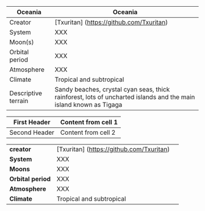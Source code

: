 Oceania        | Oceania
---------------|---------------
Creator | [Txuritan] (https://github.com/Txuritan)
System  | XXX     
Moon(s) | XXX
Orbital period | XXX
Atmosphere | XXX
Climate | Tropical and subtropical
Descriptive terrain | Sandy beaches, crystal cyan seas, thick rainforest, lots of uncharted islands and the main island known as Tigaga


First Header | Content from cell 1 
-------------|-----------------------
Second Header | Content from cell 2

||||
|---|---|---|
|**creator**| [Txuritan] (https://github.com/Txuritan) | 
|**System**| XXX                                       |
|**Moons**| XXX                                        |
|**Orbital period**| XXX                               |
|**Atmosphere**| XXX                                   |
|**Climate**| Tropical and subtropical                 |

